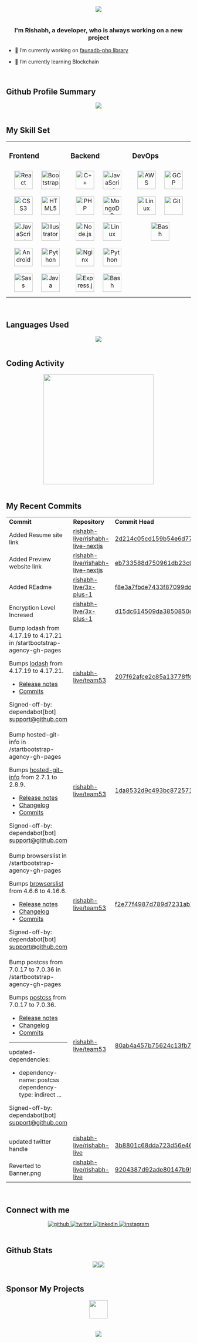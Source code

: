 <div align="center">
<img src="https://raw.githubusercontent.com/rishabh-live/rishabh-live/master/assets/Banner.png?raw=true" align="center" />
</div>  
  
<br/>

### <div align="center">I'm Rishabh, a developer, who is always working on a new project</div>

- 🔭 I’m currently working on [faunadb-php library](https://github.com/rishabh-live/faunadb-php)

- 🌱 I’m currently learning Blockchain

<br/>

## Github Profile Summary

<div align="center">
  <img src="https://github-profile-summary-cards.vercel.app/api/cards/profile-details?username=rishabh-live&theme=monokai" align="center" /></div>

<br/>

## My Skill Set

<table><tr><td valign="top" width="33%">

<h3> Frontend </h3>

<div align="center">  
<img style="margin: 10px" src="https://profilinator.rishav.dev/skills-assets/react-original-wordmark.svg" alt="React" height="50" />  
<img style="margin: 10px" src="https://profilinator.rishav.dev/skills-assets/bootstrap-plain.svg" alt="Bootstrap" height="50" />  
<img style="margin: 10px" src="https://profilinator.rishav.dev/skills-assets/css3-original-wordmark.svg" alt="CSS3" height="50" />  
<img style="margin: 10px" src="https://profilinator.rishav.dev/skills-assets/html5-original-wordmark.svg" alt="HTML5" height="50" />  
<img style="margin: 10px" src="https://profilinator.rishav.dev/skills-assets/javascript-original.svg" alt="JavaScript" height="50" />  
<img style="margin: 10px" src="https://profilinator.rishav.dev/skills-assets/adobe_illustrator-icon.svg" alt="Illustrator" height="50" />  
<img style="margin: 10px" src="https://profilinator.rishav.dev/skills-assets/android-original-wordmark.svg" alt="Android" height="50" />    
<img style="margin: 10px" src="https://profilinator.rishav.dev/skills-assets/python-original.svg" alt="Python" height="50" />  
<img style="margin: 10px" src="https://profilinator.rishav.dev/skills-assets/sass-original.svg" alt="Sass" height="50" />  
<img style="margin: 10px" src="https://profilinator.rishav.dev/skills-assets/java-original-wordmark.svg" alt="Java" height="50" />  
</div>

</div></td><td valign="top" width="33%">

<h3> Backend </h3>
<div align="center">  
<img style="margin: 10px" src="https://profilinator.rishav.dev/skills-assets/cplusplus-original.svg" alt="C++" height="50" />  
<img style="margin: 10px" src="https://profilinator.rishav.dev/skills-assets/javascript-original.svg" alt="JavaScript" height="50" />  
<img style="margin: 10px" src="https://profilinator.rishav.dev/skills-assets/php-original.svg" alt="PHP" height="50" />  
<img style="margin: 10px" src="https://profilinator.rishav.dev/skills-assets/mongodb-original-wordmark.svg" alt="MongoDB" height="50" />  
<img style="margin: 10px" src="https://profilinator.rishav.dev/skills-assets/nodejs-original-wordmark.svg" alt="Node.js" height="50" />  
<img style="margin: 10px" src="https://profilinator.rishav.dev/skills-assets/linux-original.svg" alt="Linux" height="50" />  
<img style="margin: 10px" src="https://profilinator.rishav.dev/skills-assets/nginx-original.svg" alt="Nginx" height="50" />  
<img style="margin: 10px" src="https://profilinator.rishav.dev/skills-assets/python-original.svg" alt="Python" height="50" />  
<img style="margin: 10px" src="https://profilinator.rishav.dev/skills-assets/express-original-wordmark.svg" alt="Express.js" height="50" />  
<img style="margin: 10px" src="https://profilinator.rishav.dev/skills-assets/gnu_bash-icon.svg" alt="Bash" height="50" />  
</div> 
</div></td><td valign="top" width="33%">

<h3> DevOps </h3>

<div align="center">  
<img style="margin: 10px" src="https://profilinator.rishav.dev/skills-assets/amazonwebservices-original-wordmark.svg" alt="AWS" height="50" />  
<img style="margin: 10px" src="https://profilinator.rishav.dev/skills-assets/google_cloud-icon.svg" alt="GCP" height="50" />  
<img style="margin: 10px" src="https://profilinator.rishav.dev/skills-assets/linux-original.svg" alt="Linux" height="50" />  
<img style="margin: 10px" src="https://profilinator.rishav.dev/skills-assets/git-scm-icon.svg" alt="Git" height="50" />  
<img style="margin: 10px" src="https://profilinator.rishav.dev/skills-assets/gnu_bash-icon.svg" alt="Bash" height="50" />  
</div></td></tr></table>

<br/>

## Languages Used

<div align="center">
   <img src="https://github-readme-stats.vercel.app/api/top-langs/?username=rishabh-live&layout=compact" align="center" />
</div>

<br/>

## Coding Activity

<div align="center">
   <img src="https://wakatime.com/share/@rishabhlive/a1c9ac8c-5cc5-4ae4-a3ca-61d6050580e9.png" height="300"/>
</div>

<br/>

## My Recent Commits

<!-- START:github_activity -->
<table><tr><td><b>Commit</b></td><td><b>Repository</b></td><td><b>Commit Head</b></td></tr>
<tr><td>Added Resume site link</td><td><a href="https://github.com/rishabh-live/rishabh-live-nextjs">rishabh-live/rishabh-live-nextjs</a></td><td><a href="https://github.com/rishabh-live/rishabh-live-nextjs/commit/2d214c05cd159b54e6d77e9903f91493c7926d82">2d214c05cd159b54e6d77e9903f91493c7926d82</a></td></tr>
<tr><td>Added Preview website link</td><td><a href="https://github.com/rishabh-live/rishabh-live-nextjs">rishabh-live/rishabh-live-nextjs</a></td><td><a href="https://github.com/rishabh-live/rishabh-live-nextjs/commit/eb733588d750961db23c0399e1867a2398342b73">eb733588d750961db23c0399e1867a2398342b73</a></td></tr>
<tr><td>Added REadme</td><td><a href="https://github.com/rishabh-live/3x-plus-1">rishabh-live/3x-plus-1</a></td><td><a href="https://github.com/rishabh-live/3x-plus-1/commit/f8e3a7fbde7433f87099ddb08d64a8e11a5bd445">f8e3a7fbde7433f87099ddb08d64a8e11a5bd445</a></td></tr>
<tr><td>Encryption Level Incresed</td><td><a href="https://github.com/rishabh-live/3x-plus-1">rishabh-live/3x-plus-1</a></td><td><a href="https://github.com/rishabh-live/3x-plus-1/commit/d15dc614509da3850850decdeee9147d909a6e30">d15dc614509da3850850decdeee9147d909a6e30</a></td></tr>
<tr><td>Bump lodash from 4.17.19 to 4.17.21 in /startbootstrap-agency-gh-pages

Bumps [lodash](https://github.com/lodash/lodash) from 4.17.19 to 4.17.21.
- [Release notes](https://github.com/lodash/lodash/releases)
- [Commits](https://github.com/lodash/lodash/compare/4.17.19...4.17.21)

Signed-off-by: dependabot[bot] <support@github.com></td><td><a href="https://github.com/rishabh-live/team53">rishabh-live/team53</a></td><td><a href="https://github.com/rishabh-live/team53/commit/207f62afce2c85a13778ffdd697f81e1410f6d7c">207f62afce2c85a13778ffdd697f81e1410f6d7c</a></td></tr>
<tr><td>Bump hosted-git-info in /startbootstrap-agency-gh-pages

Bumps [hosted-git-info](https://github.com/npm/hosted-git-info) from 2.7.1 to 2.8.9.
- [Release notes](https://github.com/npm/hosted-git-info/releases)
- [Changelog](https://github.com/npm/hosted-git-info/blob/v2.8.9/CHANGELOG.md)
- [Commits](https://github.com/npm/hosted-git-info/compare/v2.7.1...v2.8.9)

Signed-off-by: dependabot[bot] <support@github.com></td><td><a href="https://github.com/rishabh-live/team53">rishabh-live/team53</a></td><td><a href="https://github.com/rishabh-live/team53/commit/1da8532d9c493bc872571701cee91113a0408ded">1da8532d9c493bc872571701cee91113a0408ded</a></td></tr>
<tr><td>Bump browserslist in /startbootstrap-agency-gh-pages

Bumps [browserslist](https://github.com/browserslist/browserslist) from 4.6.6 to 4.16.6.
- [Release notes](https://github.com/browserslist/browserslist/releases)
- [Changelog](https://github.com/browserslist/browserslist/blob/main/CHANGELOG.md)
- [Commits](https://github.com/browserslist/browserslist/compare/4.6.6...4.16.6)

Signed-off-by: dependabot[bot] <support@github.com></td><td><a href="https://github.com/rishabh-live/team53">rishabh-live/team53</a></td><td><a href="https://github.com/rishabh-live/team53/commit/f2e77f4987d789d7231ab7de128cec509155451b">f2e77f4987d789d7231ab7de128cec509155451b</a></td></tr>
<tr><td>Bump postcss from 7.0.17 to 7.0.36 in /startbootstrap-agency-gh-pages

Bumps [postcss](https://github.com/postcss/postcss) from 7.0.17 to 7.0.36.
- [Release notes](https://github.com/postcss/postcss/releases)
- [Changelog](https://github.com/postcss/postcss/blob/main/CHANGELOG.md)
- [Commits](https://github.com/postcss/postcss/compare/7.0.17...7.0.36)

---
updated-dependencies:
- dependency-name: postcss
  dependency-type: indirect
...

Signed-off-by: dependabot[bot] <support@github.com></td><td><a href="https://github.com/rishabh-live/team53">rishabh-live/team53</a></td><td><a href="https://github.com/rishabh-live/team53/commit/80ab4a457b75624c13fb7b9e3e696241d27ec46b">80ab4a457b75624c13fb7b9e3e696241d27ec46b</a></td></tr>
<tr><td>updated twitter handle</td><td><a href="https://github.com/rishabh-live/rishabh-live">rishabh-live/rishabh-live</a></td><td><a href="https://github.com/rishabh-live/rishabh-live/commit/3b8801c68dda723d56e4619419213e78da2c8a7d">3b8801c68dda723d56e4619419213e78da2c8a7d</a></td></tr>
<tr><td>Reverted to Banner.png</td><td><a href="https://github.com/rishabh-live/rishabh-live">rishabh-live/rishabh-live</a></td><td><a href="https://github.com/rishabh-live/rishabh-live/commit/9204387d92ade80147b95f85a2fcd5b9d295ff39">9204387d92ade80147b95f85a2fcd5b9d295ff39</a></td></tr>
</table>

<!-- END:github_activity -->

<br/>

## Connect with me

<div align="center">
<a href="https://github.com/rishabh-live" target="_blank">
<img src=https://img.shields.io/badge/github-%2324292e.svg?&style=for-the-badge&logo=github&logoColor=white alt=github style="margin-bottom: 5px;" />
</a>
<a href="https://twitter.com/live_rishabh" target="_blank">
<img src=https://img.shields.io/badge/twitter-%2300acee.svg?&style=for-the-badge&logo=twitter&logoColor=white alt=twitter style="margin-bottom: 5px;" />
</a>
<a href="https://linkedin.com/in/rishabh0508" target="_blank">
<img src=https://img.shields.io/badge/linkedin-%231E77B5.svg?&style=for-the-badge&logo=linkedin&logoColor=white alt=linkedin style="margin-bottom: 5px;" />
</a>
<a href="https://instagram.com/rishabh.live" target="_blank">
<img src=https://img.shields.io/badge/instagram-%23000000.svg?&style=for-the-badge&logo=instagram&logoColor=white alt=instagram style="margin-bottom: 5px;" />
</a>  
</div>  


<br/>

## Github Stats

<div align="center"><img src="https://github-readme-stats.vercel.app/api?username=rishabh-live&show_icons=true&count_private=true" /><img src="https://github-readme-streak-stats.herokuapp.com/?user=rishabh-live" /></div>

<br/>  

## Sponsor My Projects
<div align="center"><a href="https://www.instamojo.com/@rishabh_live/" rel="im-checkout" data-text="BUY ME A GIFT" data-css-style="color:#ffffff; background:#1273de; width:300px; border-radius:30px"   data-layout="vertical"><img src="https://www.nosevents.com/wp-content/uploads/2016/08/Sponsor-Icon.png" align="center" height="50"/></a>
</div>

<br/>  

<!--
<div align="center"><img src="https://spotify-github-profile.vercel.app/api/view?uid=316bxwkcdqbzksnkt5unnigaf5tq&cover_image=true" /></div> -->

<br/>

<div align="center">
<img src="https://komarev.com/ghpvc/?username=rishabh-live&&style=flat-square" align="center" />
</div>